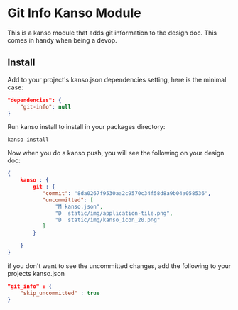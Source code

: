 # Git Info Kanso Module

This is a kanso module that adds git information to the design doc. This comes in handy when being a devop.

## Install

Add to your project's kanso.json dependencies setting, here is the minimal case:

```json
"dependencies": {
    "git-info": null
}
```

Run kanso install to install in your packages directory:

```
kanso install
```

Now when you do a kanso push, you will see the following on your design doc:

```json
{
    kanso : {
        git : {
           "commit": "8da0267f9530aa2c9570c34f58d8a9b04a058536",
           "uncommitted": [
               "M kanso.json",
               "D  static/img/application-tile.png",
               "D  static/img/kanso_icon_20.png"
           ]
        }

    }
}

```

if you don't want to see the uncommitted changes, add the following to your projects kanso.json

```json
"git_info" : {
    "skip_uncommitted" : true
}
```

